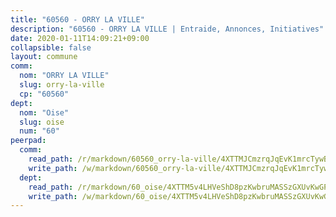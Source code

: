 ```yaml
---
title: "60560 - ORRY LA VILLE"
description: "60560 - ORRY LA VILLE | Entraide, Annonces, Initiatives"
date: 2020-01-11T14:09:21+09:00
collapsible: false
layout: commune
comm:
  nom: "ORRY LA VILLE"
  slug: orry-la-ville
  cp: "60560"
dept:
  nom: "Oise"
  slug: oise
  num: "60"
peerpad:
  comm:
    read_path: /r/markdown/60560_orry-la-ville/4XTTMJCmzrqJqEvK1mrcTywB4pN7ww8hhA4fnJN1vYYCiFsCN
    write_path: /w/markdown/60560_orry-la-ville/4XTTMJCmzrqJqEvK1mrcTywB4pN7ww8hhA4fnJN1vYYCiFsCN-K3TgTr4R8UohzZVBKofi5SpqhH2ZjSWMVgar8tmi1viLANQDxQ3vgMquveW1uKETFdhf1qLxEyadtcmF7GsBTyeZCqSxyJym6RLUJhhYwPzSUfgZ54Njs1wU8dabg8vnMjB2Am5k
  dept:
    read_path: /r/markdown/60_oise/4XTTM5v4LHVeShD8pzKwbruMASSzGXUvKwGPyPNR6Aq6aruGY
    write_path: /w/markdown/60_oise/4XTTM5v4LHVeShD8pzKwbruMASSzGXUvKwGPyPNR6Aq6aruGY-K3TgTfEPmBuMGxs3WizC7aafmuSUvuvwsE7nM986pS4fEczEhokrfL1mXNtU722XatpEcDhfhLf5xd24JkCKBD4DcQHeF5CYjEkAVzDN3PuQerZfYGZ5zy2XFcJNh2Z1pYjLoQTn
---
```


